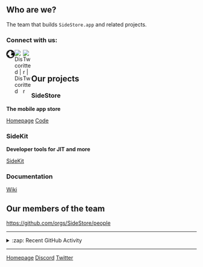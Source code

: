 <!-- 
Docs: How to use GitHub README and actions to auto-generate embedded content.
https://github.com/anuraghazra/github-readme-stats
https://www.youtube.com/watch?v=n6d4KHSKqGk
https://github.com/rahuldkjain/github-profile-readme-generator
 -->

## Who are we?

The team that builds `SideStore.app` and related projects.

### Connect with us:

<!--
[![Website](https://img.shields.io/website?label=sidestore.io&style=for-the-badge&url=https://sidestore.io)](https://sidestore.io)
[![Twitter Follow](https://img.shields.io/twitter/follow/sidestore_io?color=1DA1F2&logo=twitter&style=for-the-badge)](https://twitter.com/intent/follow?original_referer=https%3A%2F%2Fgithub.com%2Fsidestore&screen_name=sidestore)
[![GitHub Followers](https://img.shields.io/github/followers/sidestore?style=for-the-badge)]()
[![GitHub Sponsors](https://img.shields.io/github/sponsors/sidestore?style=for-the-badge
)]() 
-->

[<img align="left" alt="sidestore.io" width="22px" src="https://raw.githubusercontent.com/iconic/open-iconic/master/svg/globe.svg" />][website]
[<img align="left" alt="Discord | Discord" width="22px" src="https://cdn.jsdelivr.net/npm/simple-icons@v3/icons/discord.svg" />][discord]
[<img align="left" alt="Twitter | Twitter" width="22px" src="https://cdn.jsdelivr.net/npm/simple-icons@v3/icons/twitter.svg" />][twitter]

<br />
<br />

## Our projects

### SideStore

__The mobile app store__

[Homepage][website]
[Code][git.sidestore]

### SideKit

__Developer tools for JIT and more__

[SideKit][git.sidekit]

### Documentation

[Wiki][wiki]

## Our members of the team

https://github.com/orgs/SideStore/people

---

<details>
  <summary>:zap: Recent GitHub Activity</summary>

<!--START_SECTION:activity-->
1. 🗣 Commented on [#410](https://github.com/SideStore/SideStore/issues/410) in [SideStore/SideStore](https://github.com/SideStore/SideStore)
2. ❗️ Opened issue [#860](https://github.com/SideStore/SideStore/issues/860) in [SideStore/SideStore](https://github.com/SideStore/SideStore)
3. 🗣 Commented on [#840](https://github.com/SideStore/SideStore/issues/840) in [SideStore/SideStore](https://github.com/SideStore/SideStore)
4. 💪 Opened PR [#59](https://github.com/SideStore/Community-Source/pull/59) in [SideStore/Community-Source](https://github.com/SideStore/Community-Source)
5. ❌ Closed PR [#58](https://github.com/SideStore/Community-Source/pull/58) in [SideStore/Community-Source](https://github.com/SideStore/Community-Source)
6. ❗️ Closed issue [#825](https://github.com/SideStore/SideStore/issues/825) in [SideStore/SideStore](https://github.com/SideStore/SideStore)
7. ❗️ Closed issue [#840](https://github.com/SideStore/SideStore/issues/840) in [SideStore/SideStore](https://github.com/SideStore/SideStore)
8. ❗️ Closed issue [#795](https://github.com/SideStore/SideStore/issues/795) in [SideStore/SideStore](https://github.com/SideStore/SideStore)
9. ❗️ Closed issue [#733](https://github.com/SideStore/SideStore/issues/733) in [SideStore/SideStore](https://github.com/SideStore/SideStore)
10. ❗️ Closed issue [#724](https://github.com/SideStore/SideStore/issues/724) in [SideStore/SideStore](https://github.com/SideStore/SideStore)
11. ❗️ Closed issue [#764](https://github.com/SideStore/SideStore/issues/764) in [SideStore/SideStore](https://github.com/SideStore/SideStore)
12. ❗️ Closed issue [#771](https://github.com/SideStore/SideStore/issues/771) in [SideStore/SideStore](https://github.com/SideStore/SideStore)
13. ❗️ Closed issue [#712](https://github.com/SideStore/SideStore/issues/712) in [SideStore/SideStore](https://github.com/SideStore/SideStore)
14. ❗️ Closed issue [#708](https://github.com/SideStore/SideStore/issues/708) in [SideStore/SideStore](https://github.com/SideStore/SideStore)
15. ❗️ Closed issue [#701](https://github.com/SideStore/SideStore/issues/701) in [SideStore/SideStore](https://github.com/SideStore/SideStore)
16. ❗️ Closed issue [#774](https://github.com/SideStore/SideStore/issues/774) in [SideStore/SideStore](https://github.com/SideStore/SideStore)
17. 🗣 Commented on [#691](https://github.com/SideStore/SideStore/issues/691) in [SideStore/SideStore](https://github.com/SideStore/SideStore)
18. ❗️ Closed issue [#691](https://github.com/SideStore/SideStore/issues/691) in [SideStore/SideStore](https://github.com/SideStore/SideStore)
19. ❗️ Closed issue [#826](https://github.com/SideStore/SideStore/issues/826) in [SideStore/SideStore](https://github.com/SideStore/SideStore)
20. ❗️ Closed issue [#836](https://github.com/SideStore/SideStore/issues/836) in [SideStore/SideStore](https://github.com/SideStore/SideStore)
<!--END_SECTION:activity-->

</details>

---

[Homepage][patreon] [Discord][discord] [Twitter][twitter]

<!--
- [Patreon][patreon]
- [OpenCollective][opencollective]
- [YouTube][youtube]
-->

[website]: https://sidestore.io
[wiki]: https://wiki.sidestore.io
[twitter]: https://twitter.com/sidestore_io
[discord]: https://discord.gg/sidestore-949183273383395328
[youtube]: https://youtube.com/TODO
[patreon]: https://www.patreon.com/SideStore
[opencollective]: https://opencollective.com/TODO
[git.sidestore]: https://github.com/SideStore/SideStore/
[git.sidekit]: https://github.com/SideStore/SideKit

